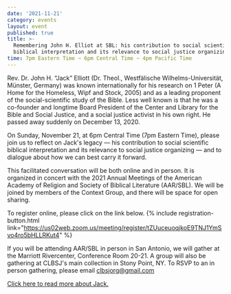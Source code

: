 ```yaml
---
date: '2021-11-21'
category: events
layout: event
published: true
title: >-
  Remembering John H. Elliot at SBL: his contribution to social scientific
  biblical interpretation and its relevance to social justice organizing
time: 7pm Eastern Time ~ 6pm Central Time ~ 4pm Pacific Time
---
```

Rev. Dr. John H. “Jack” Elliott (Dr. Theol., Westfälische Wilhelms-Universität, Münster, Germany) was known internationally for his research on 1 Peter (A Home for the Homeless, Wipf and Stock, 2005) and as a leading proponent of the social-scientific study of the Bible. Less well known is that he was a co-founder and longtime Board President of the Center and Library for the Bible and Social Justice, and a social justice activist in his own right. He passed away suddenly on December 13, 2020.

On Sunday, November 21, at 6pm Central Time (7pm Eastern Time), please join us to reflect on Jack's legacy —  his contribution to social scientific biblical interpretation and its relevance to social justice organizing — and to dialogue about how we can best carry it forward.

This facilitated conversation will be both online and in person. It is organized in concert with the 2021 Annual Meetings of the American Academy of Religion and Society of Biblical Literature (AAR/SBL). We will be joined by members of the Context Group, and there will be space for open sharing. 

To register online, please click on the link below.
{% include registration-button.html link="https://us02web.zoom.us/meeting/register/tZUuceuoqjkoE9TNJ1YmSvo4ro5bHLLRKut4" %}

If you will be attending AAR/SBL in person in San Antonio, we will gather at the Marriott Rivercenter, Conference Room 20-21. A group will also be gathering at CLBSJ's main collection in Stony Point, NY. To RSVP to an in person gathering, please email clbsjorg@gmail.com

[Click here to read more about Jack.](https://clbsj.org/about/leadership/john-h-elliott/ )

